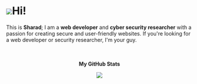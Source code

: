 
![](https://user-images.githubusercontent.com/18350557/176309783-0785949b-9127-417c-8b55-ab5a4333674e.gif)Hi!
==============================================================================================================================
This is <b>Sharad</b>; I am a <strong>web developer</strong> and <strong>cyber security researcher</strong> with a passion for
creating secure and user-friendly websites. If
you're looking for a web developer or security
researcher, I'm your guy.


<br />
<br />

<div align="center">
  <b>My GitHub Stats</b>

<a href="http://www.github.com/paponahmedsharad/"><img src="https://github-readme-streak-stats.herokuapp.com/?user=paponahmedsharad/&stroke=ffffff&background=181824&ring=0891b2&fire=0891b2&currStreakNum=ffffff&currStreakLabel=0891b2&sideNums=ffffff&sideLabels=ffffff&dates=ffffff&hide_border=true" /></a>
</div>
